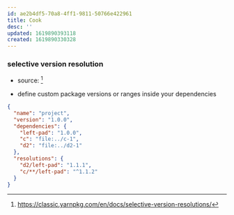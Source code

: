 ```yaml
---
id: ae2b4df5-70a8-4ff1-9811-50766e422961
title: Cook
desc: ''
updated: 1619890393118
created: 1619890330328
---
```



### selective version resolution
- source: [^res]
<!-- -->
[^res]: https://classic.yarnpkg.com/en/docs/selective-version-resolutions/

- define custom package versions or ranges inside your dependencies


```json
{
  "name": "project",
  "version": "1.0.0",
  "dependencies": {
    "left-pad": "1.0.0",
    "c": "file:../c-1",
    "d2": "file:../d2-1"
  },
  "resolutions": {
    "d2/left-pad": "1.1.1",
    "c/**/left-pad": "^1.1.2"
  }
}
```